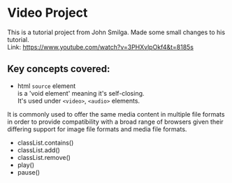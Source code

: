 # Video Project
This is a tutorial project from John Smilga. Made some small changes to his tutorial.  
Link: https://www.youtube.com/watch?v=3PHXvlpOkf4&t=8185s


## Key concepts covered:

- html `source` element  
is a 'void element' meaning it's self-closing.  
It's used under `<video>`, `<audio>` elements.  

It is commonly used to offer the same media content in multiple file formats in order to provide compatibility with a broad range of browsers given their differing support for image file formats and media file formats.

- classList.contains()
- classList.add()
- classList.remove()
- play()
- pause()


